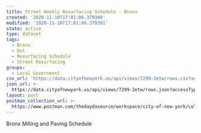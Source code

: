```yaml
---
title: Street Weekly Resurfacing Schedule - Bronx
created: '2020-11-10T17:01:06.379380'
modified: '2020-11-10T17:01:06.379391'
state: active
type: dataset
tags:
  - Bronx
  - Dot
  - Resurfacing Schedule
  - Street Resurfacing
groups:
  - Local Government
csv_url: 'https://data.cityofnewyork.us/api/views/7299-2etw/rows.csv?accessType=DOWNLOAD'
json_url: >-
  https://data.cityofnewyork.us/api/views/7299-2etw/rows.json?accessType=DOWNLOAD
layout: post
postman_collection_url: >-
  https://www.postman.com/thedaydasource/workspace/city-of-new-york/collection/15909983-34bad978-c40b-47ce-aab2-e022697c3439
---
```

Bronx Milling and Paving Schedule
